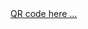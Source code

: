 <!DOCTYPE html>
<html>
<head>
</head>
<body>

<a href="OPENPGP4FPR:61D37E30CA7C4630C66D564977FB68391D3B7184#a=tunis4%40testrun.org&n=&i=sp2gRzrr7AA&s=QrDr3ASfZGA">
   QR code here ...
</a>

</body>
</html>
